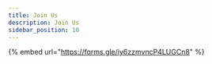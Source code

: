 ```yaml
---
title: Join Us
description: Join Us
sidebar_position: 10
---
```


<!-- @format -->

<!-- # Join Us -->

{% embed url="https://forms.gle/iy6zzmvncP4LUGCn8" %}
